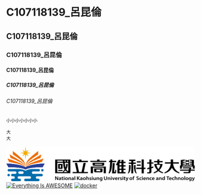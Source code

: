 # C107118139_呂昆倫
## C107118139_呂昆倫
### C107118139_呂昆倫
#### C107118139_呂昆倫
##### C107118139_呂昆倫
###### C107118139_呂昆倫
`小小小小小小小`
```
大
大
```

![NKUST](NKUST.png "第一科大")
[![Everything Is AWESOME](https://img.youtube.com/vi/StTqXEQ2l-Y/0.jpg)](https://www.youtube.com/watch?v=StTqXEQ2l-Y "Everything Is AWESOME")
[![docker](https://img.youtube.com/vi/sSm2dRarhPo/0.jpg)](https://www.youtube.com/watch?v=sSm2dRarhPo "Testing Docker")



